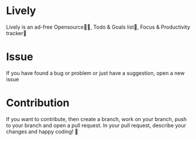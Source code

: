 # Lively

Lively is an ad-free Opensource🐱‍🏍, Todo & Goals list🦾, Focus & Productivity tracker🚀

# Issue

If you have found a bug or problem or just have a suggestion, open a new issue

# Contribution

If you want to contribute, then create a branch, work on your branch, push to your branch and open a pull request.
In your pull request, describe your changes and happy coding! 🚀
